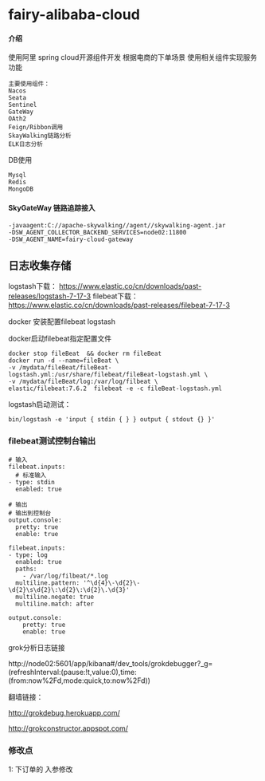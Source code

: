 # fairy-alibaba-cloud

#### 介绍
使用阿里 spring cloud开源组件开发  根据电商的下单场景 使用相关组件实现服务功能

```
主要使用组件：
Nacos
Seata
Sentinel
GateWay
OAth2
Feign/Ribbon调用
SkayWalking链路分析
ELK日志分析
```

DB使用

```
Mysql
Redis
MongoDB
```



#### SkyGateWay 链路追踪接入
```
-javaagent:C://apache-skywalking//agent//skywalking-agent.jar 
-DSW_AGENT_COLLECTOR_BACKEND_SERVICES=node02:11800
-DSW_AGENT_NAME=fairy-cloud-gateway
```


## 日志收集存储
logstash下载： https://www.elastic.co/cn/downloads/past-releases/logstash-7-17-3
filebeat下载： https://www.elastic.co/cn/downloads/past-releases/filebeat-7-17-3

docker 安装配置filebeat logstash


docker启动filebeat指定配置文件

```
docker stop fileBeat  && docker rm fileBeat
docker run -d --name=fileBeat \
-v /mydata/fileBeat/fileBeat-logstash.yml:/usr/share/filebeat/fileBeat-logstash.yml \
-v /mydata/fileBeat/log:/var/log/filbeat \
elastic/filebeat:7.6.2  filebeat -e -c fileBeat-logstash.yml
```

logstash启动测试：

```
bin/logstash -e 'input { stdin { } } output { stdout {} }'
```




### filebeat测试控制台输出

```
# 输入
filebeat.inputs:
  # 标准输入
- type: stdin
  enabled: true
 
# 输出
# 输出到控制台
output.console:
  pretty: true
  enable: true
```

```
filebeat.inputs:
- type: log
  enabled: true
  paths:
    - /var/log/filbeat/*.log
  multiline.pattern: '^\d{4}\-\d{2}\-\d{2}\s\d{2}\:\d{2}\:\d{2}\.\d{3}'
  multiline.negate: true
  multiline.match: after

output.console:
    pretty: true
    enable: true
```

grok分析日志链接

http://node02:5601/app/kibana#/dev_tools/grokdebugger?_g=(refreshInterval:(pause:!t,value:0),time:(from:now%2Fd,mode:quick,to:now%2Fd))

翻墙链接：

http://grokdebug.herokuapp.com/

http://grokconstructor.appspot.com/

### 修改点
1: 下订单的 入参修改

